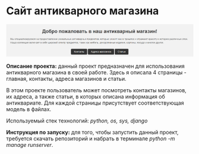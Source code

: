 # Сайт антикварного магазина
![Главная страница сайта](image.png)

**Описание проекта:** данный проект предназначен для использования антикварного магазина в своей работе. Здесь я описала 4 страницы - главная,
контакты, адреса магазинов и статьи.

В этом проекте пользователь может посмотреть контакты магазинов, их адреса, а также статьи, в которых описана информация об антиквариате.
Для каждой страницы присутствует соответствующая модель в файлах.

Используемый стек технологий: *python, os, sys, django*

**Инструкция по запуску:** для того, чтобы запустить данный проект, требуется скачать репозиторий и набрать в терминале *python -m manage 
runserver*.
